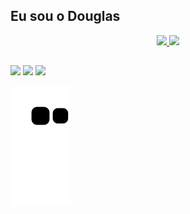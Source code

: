 ## Eu sou o Douglas
<div align="center">
  <a href="https://github.com/douglas-g-o">
  <img height="48%" src="https://github-readme-stats.vercel.app/api?username=douglas-g-o&show_icons=true&theme=tokyonight&include_all_commits=true&count_private=true"/>
  <img height="48%" src="https://github-readme-stats.vercel.app/api/top-langs/?username=douglas-g-o&layout=compact&langs_count=7&theme=tokyonight"/>
</div>

  
  ##
 
<div> 
  <a href="https://www.instagram.com/douglas6gama/" target="_blank"><img src="https://img.shields.io/badge/-Instagram-%23E4405F?style=for-the-badge&logo=instagram&logoColor=white" target="_blank"></a>
  <a href = "mailto:doug_g.o@hotmail.com"><img src="https://img.shields.io/badge/-hotmail-%23333?style=for-the-badge&logo=gmail&logoColor=white" target="_blank"></a>
  <a href="https://www.linkedin.com/in/douglasgamaoliveira/" target="_blank"><img src="https://img.shields.io/badge/-LinkedIn-%230077B5?style=for-the-badge&logo=linkedin&logoColor=white" target="_blank"></a> 
 
  ![Snake animation](https://github.com/rafaballerini/rafaballerini/blob/output/github-contribution-grid-snake.svg)
 
</div>
